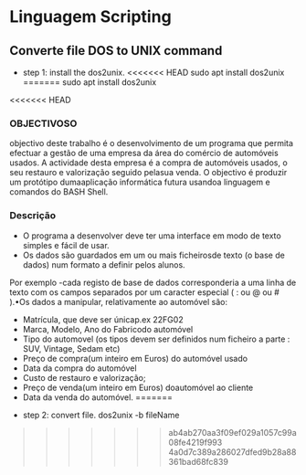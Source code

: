 # Linguagem Scripting

## Converte file DOS to UNIX command
- step 1: install the dos2unix.
<<<<<<< HEAD
sudo apt install dos2unix
=======
sudo apt install dos2unix

<<<<<<< HEAD
### OBJECTIVOSO 

objectivo deste trabalho é o desenvolvimento de um programa que permita efectuar a gestão de uma empresa da área do comércio de automóveis usados. A actividade desta empresa é a compra de automóveis usados, o seu restauro e valorização seguido pelasua venda. O objectivo é produzir um protótipo dumaaplicação informática futura usandoa linguagem e comandos do  BASH Shell.

### Descrição
* O programa a desenvolver deve ter uma interface em modo de texto simples e fácil de usar.
* Os dados são guardados em um ou mais ficheirosde texto (o base de dados) num formato a definir pelos alunos.

Por  exemplo -cada  registo  de  base de dados  corresponderia  a  uma  linha de  texto  com  os  campos separados por um caracter especial ( :  ou @ ou # ).•Os dados a manipular, relativamente ao automóvel são:
* Matrícula, que deve ser únicap.ex 22FG02
* Marca, Modelo, Ano do Fabricodo automóvel
* Tipo do automovel (os tipos devem ser definidos num ficheiro a parte : SUV, Vintage, Sedam etc)
* Preço de compra(um inteiro em Euros) do automóvel usado
* Data da compra do automóvel
* Custo de restauro e valorização;
* Preço de venda(um inteiro em Euros) doautomóvel ao cliente
* Data da venda do automóvel. 
=======
- step 2: convert file.
dos2unix -b fileName
>>>>>>> ab4ab270aa3f09ef029a1057c99a08fe4219f993
>>>>>>> 4a0d7c389a286027dfed9b28a88361bad68fc839
